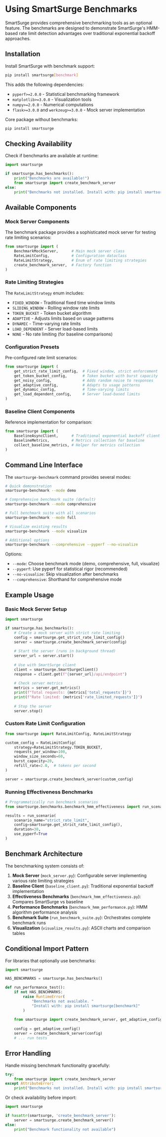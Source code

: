 # Using SmartSurge Benchmarks

SmartSurge provides comprehensive benchmarking tools as an optional feature. The benchmarks are designed to demonstrate SmartSurge's HMM-based rate limit detection advantages over traditional exponential backoff approaches.

## Installation

Install SmartSurge with benchmark support:

```bash
pip install smartsurge[benchmark]
```

This adds the following dependencies:
- `pyperf>=2.0.0` - Statistical benchmarking framework
- `matplotlib>=3.0.0` - Visualization tools
- `numpy>=2.0.0` - Numerical computations
- `flask>=3.0.0` and `werkzeug>=3.0.0` - Mock server implementation

Core package without benchmarks:

```bash
pip install smartsurge
```

## Checking Availability

Check if benchmarks are available at runtime:

```python
import smartsurge

if smartsurge.has_benchmarks():
    print("Benchmarks are available!")
    from smartsurge import create_benchmark_server
else:
    print("Benchmarks not installed. Install with: pip install smartsurge[benchmark]")
```

## Available Components

### Mock Server Components

The benchmark package provides a sophisticated mock server for testing rate limiting scenarios:

```python
from smartsurge import (
    BenchmarkMockServer,      # Main mock server class
    RateLimitConfig,          # Configuration dataclass
    RateLimitStrategy,        # Enum of rate limiting strategies
    create_benchmark_server,  # Factory function
)
```

### Rate Limiting Strategies

The `RateLimitStrategy` enum includes:
- `FIXED_WINDOW` - Traditional fixed time window limits
- `SLIDING_WINDOW` - Rolling window rate limits
- `TOKEN_BUCKET` - Token bucket algorithm
- `ADAPTIVE` - Adjusts limits based on usage patterns
- `DYNAMIC` - Time-varying rate limits
- `LOAD_DEPENDENT` - Server load-based limits
- `NONE` - No rate limiting (for baseline comparisons)

### Configuration Presets

Pre-configured rate limit scenarios:

```python
from smartsurge import (
    get_strict_rate_limit_config,  # Fixed window, strict enforcement
    get_token_bucket_config,       # Token bucket with burst capacity
    get_noisy_config,              # Adds random noise to responses
    get_adaptive_config,           # Adapts to usage patterns
    get_dynamic_config,            # Time-varying limits
    get_load_dependent_config,     # Server load-based limits
)
```

### Baseline Client Components

Reference implementation for comparison:

```python
from smartsurge import (
    BaselineAsyncClient,      # Traditional exponential backoff client
    BaselineMetrics,          # Metrics collection for baseline
    collect_baseline_metrics, # Helper for metrics collection
)
```

## Command Line Interface

The `smartsurge-benchmark` command provides several modes:

```bash
# Quick demonstration
smartsurge-benchmark --mode demo

# Comprehensive benchmark suite (default)
smartsurge-benchmark --mode comprehensive

# Full benchmark suite with all scenarios
smartsurge-benchmark --mode full

# Visualize existing results
smartsurge-benchmark --mode visualize

# Additional options
smartsurge-benchmark --comprehensive --pyperf --no-visualize
```

Options:
- `--mode`: Choose benchmark mode (demo, comprehensive, full, visualize)
- `--pyperf`: Use pyperf for statistical rigor (recommended)
- `--no-visualize`: Skip visualization after benchmarks
- `--comprehensive`: Shorthand for comprehensive mode

## Example Usage

### Basic Mock Server Setup

```python
import smartsurge

if smartsurge.has_benchmarks():
    # Create a mock server with strict rate limiting
    config = smartsurge.get_strict_rate_limit_config()
    server = smartsurge.create_benchmark_server(config)
    
    # Start the server (runs in background thread)
    server_url = server.start()
    
    # Use with SmartSurge client
    client = smartsurge.SmartSurgeClient()
    response = client.get(f"{server_url}/api/endpoint")
    
    # Check server metrics
    metrics = server.get_metrics()
    print(f"Total requests: {metrics['total_requests']}")
    print(f"Rate limited: {metrics['rate_limited_requests']}")
    
    # Stop the server
    server.stop()
```

### Custom Rate Limit Configuration

```python
from smartsurge import RateLimitConfig, RateLimitStrategy

custom_config = RateLimitConfig(
    strategy=RateLimitStrategy.TOKEN_BUCKET,
    requests_per_window=100,
    window_size_seconds=60,
    burst_capacity=20,
    refill_rate=2.0,  # tokens per second
)

server = smartsurge.create_benchmark_server(custom_config)
```

### Running Effectiveness Benchmarks

```python
# Programmatically run benchmark scenarios
from smartsurge.benchmarks.benchmark_hmm_effectiveness import run_scenario

results = run_scenario(
    scenario_name="strict_rate_limit",
    config=smartsurge.get_strict_rate_limit_config(),
    duration=30,
    use_pyperf=True
)
```

## Benchmark Architecture

The benchmarking system consists of:

1. **Mock Server** (`mock_server.py`): Configurable server implementing various rate limiting strategies
2. **Baseline Client** (`baseline_client.py`): Traditional exponential backoff implementation
3. **Effectiveness Benchmarks** (`benchmark_hmm_effectiveness.py`): Compares SmartSurge vs baseline
4. **Performance Benchmarks** (`benchmark_hmm_performance.py`): HMM algorithm performance analysis
5. **Benchmark Suite** (`run_benchmark_suite.py`): Orchestrates complete benchmark runs
6. **Visualization** (`visualize_results.py`): ASCII charts and comparison tables

## Conditional Import Pattern

For libraries that optionally use benchmarks:

```python
import smartsurge

HAS_BENCHMARKS = smartsurge.has_benchmarks()

def run_performance_test():
    if not HAS_BENCHMARKS:
        raise RuntimeError(
            "Benchmarks not available. "
            "Install with: pip install smartsurge[benchmark]"
        )
    
    from smartsurge import create_benchmark_server, get_adaptive_config
    
    config = get_adaptive_config()
    server = create_benchmark_server(config)
    # ... run tests
```

## Error Handling

Handle missing benchmark functionality gracefully:

```python
try:
    from smartsurge import create_benchmark_server
except AttributeError:
    print("Benchmarks not installed. Install with: pip install smartsurge[benchmark]")
```

Or check availability before import:

```python
import smartsurge

if hasattr(smartsurge, 'create_benchmark_server'):
    server = smartsurge.create_benchmark_server()
else:
    print("Benchmark functionality not available")
```
